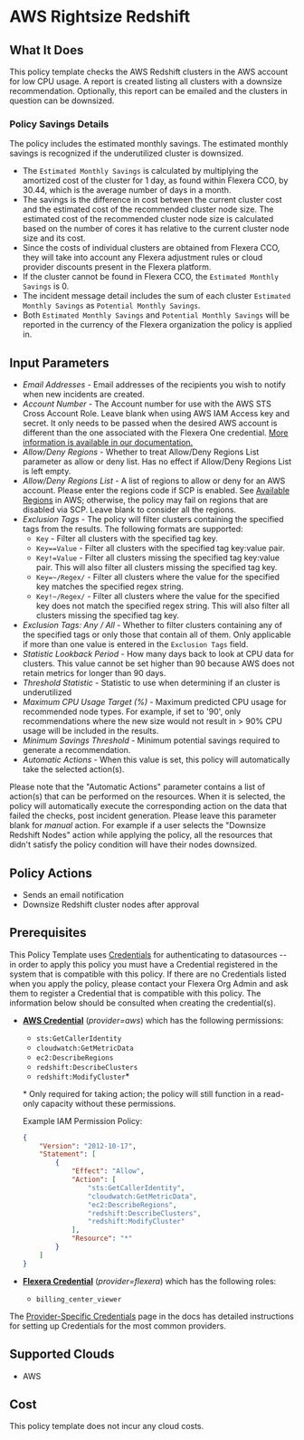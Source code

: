 # AWS Rightsize Redshift

## What It Does

This policy template checks the AWS Redshift clusters in the AWS account for low CPU usage. A report is created listing all clusters with a downsize recommendation. Optionally, this report can be emailed and the clusters in question can be downsized.

### Policy Savings Details

The policy includes the estimated monthly savings. The estimated monthly savings is recognized if the underutilized cluster is downsized.

- The `Estimated Monthly Savings` is calculated by multiplying the amortized cost of the cluster for 1 day, as found within Flexera CCO, by 30.44, which is the average number of days in a month.
- The savings is the difference in cost between the current cluster cost and the estimated cost of the recommended cluster node size. The estimated cost of the recommended cluster node size is calculated based on the number of cores it has relative to the current cluster node size and its cost.
- Since the costs of individual clusters are obtained from Flexera CCO, they will take into account any Flexera adjustment rules or cloud provider discounts present in the Flexera platform.
- If the cluster cannot be found in Flexera CCO, the `Estimated Monthly Savings` is 0.
- The incident message detail includes the sum of each cluster `Estimated Monthly Savings` as `Potential Monthly Savings`.
- Both `Estimated Monthly Savings` and `Potential Monthly Savings` will be reported in the currency of the Flexera organization the policy is applied in.

## Input Parameters

- *Email Addresses* - Email addresses of the recipients you wish to notify when new incidents are created.
- *Account Number* - The Account number for use with the AWS STS Cross Account Role. Leave blank when using AWS IAM Access key and secret. It only needs to be passed when the desired AWS account is different than the one associated with the Flexera One credential. [More information is available in our documentation.](https://docs.flexera.com/flexera/EN/Automation/ProviderCredentials.htm#automationadmin_1982464505_1123608)
- *Allow/Deny Regions* - Whether to treat Allow/Deny Regions List parameter as allow or deny list. Has no effect if Allow/Deny Regions List is left empty.
- *Allow/Deny Regions List* - A list of regions to allow or deny for an AWS account. Please enter the regions code if SCP is enabled. See [Available Regions](https://docs.aws.amazon.com/AWSEC2/latest/UserGuide/using-regions-availability-zones.html#concepts-available-regions) in AWS; otherwise, the policy may fail on regions that are disabled via SCP. Leave blank to consider all the regions.
- *Exclusion Tags* - The policy will filter clusters containing the specified tags from the results. The following formats are supported:
  - `Key` - Filter all clusters with the specified tag key.
  - `Key==Value` - Filter all clusters with the specified tag key:value pair.
  - `Key!=Value` - Filter all clusters missing the specified tag key:value pair. This will also filter all clusters missing the specified tag key.
  - `Key=~/Regex/` - Filter all clusters where the value for the specified key matches the specified regex string.
  - `Key!~/Regex/` - Filter all clusters where the value for the specified key does not match the specified regex string. This will also filter all clusters missing the specified tag key.
- *Exclusion Tags: Any / All* - Whether to filter clusters containing any of the specified tags or only those that contain all of them. Only applicable if more than one value is entered in the `Exclusion Tags` field.
- *Statistic Lookback Period* - How many days back to look at CPU data for clusters. This value cannot be set higher than 90 because AWS does not retain metrics for longer than 90 days.
- *Threshold Statistic* - Statistic to use when determining if an cluster is underutilized
- *Maximum CPU Usage Target (%)* - Maximum predicted CPU usage for recommended node types. For example, if set to '90', only recommendations where the new size would not result in > 90% CPU usage will be included in the results.
- *Minimum Savings Threshold* - Minimum potential savings required to generate a recommendation.
- *Automatic Actions* - When this value is set, this policy will automatically take the selected action(s).

Please note that the "Automatic Actions" parameter contains a list of action(s) that can be performed on the resources. When it is selected, the policy will automatically execute the corresponding action on the data that failed the checks, post incident generation. Please leave this parameter blank for *manual* action.
For example if a user selects the "Downsize Redshift Nodes" action while applying the policy, all the resources that didn't satisfy the policy condition will have their nodes downsized.

## Policy Actions

- Sends an email notification
- Downsize Redshift cluster nodes after approval

## Prerequisites

This Policy Template uses [Credentials](https://docs.flexera.com/flexera/EN/Automation/ManagingCredentialsExternal.htm) for authenticating to datasources -- in order to apply this policy you must have a Credential registered in the system that is compatible with this policy. If there are no Credentials listed when you apply the policy, please contact your Flexera Org Admin and ask them to register a Credential that is compatible with this policy. The information below should be consulted when creating the credential(s).

- [**AWS Credential**](https://docs.flexera.com/flexera/EN/Automation/ProviderCredentials.htm#automationadmin_1982464505_1121575) (*provider=aws*) which has the following permissions:
  - `sts:GetCallerIdentity`
  - `cloudwatch:GetMetricData`
  - `ec2:DescribeRegions`
  - `redshift:DescribeClusters`
  - `redshift:ModifyCluster`*

  \* Only required for taking action; the policy will still function in a read-only capacity without these permissions.

  Example IAM Permission Policy:

  ```json
  {
      "Version": "2012-10-17",
      "Statement": [
          {
              "Effect": "Allow",
              "Action": [
                  "sts:GetCallerIdentity",
                  "cloudwatch:GetMetricData",
                  "ec2:DescribeRegions",
                  "redshift:DescribeClusters",
                  "redshift:ModifyCluster"
              ],
              "Resource": "*"
          }
      ]
  }
  ```

- [**Flexera Credential**](https://docs.flexera.com/flexera/EN/Automation/ProviderCredentials.htm) (*provider=flexera*) which has the following roles:
  - `billing_center_viewer`

The [Provider-Specific Credentials](https://docs.flexera.com/flexera/EN/Automation/ProviderCredentials.htm) page in the docs has detailed instructions for setting up Credentials for the most common providers.

## Supported Clouds

- AWS

## Cost

This policy template does not incur any cloud costs.

